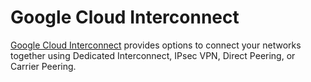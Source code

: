 # Google Cloud Interconnect

[Google Cloud Interconnect](https://cloud.google.com/interconnect/) provides options to connect your networks together using Dedicated Interconnect, IPsec VPN, Direct Peering, or Carrier Peering.

